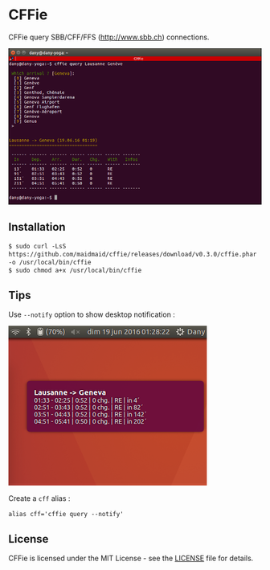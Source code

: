 CFFie
=====

CFFie query SBB/CFF/FFS (http://www.sbb.ch) connections.

![CFFie in action!](cffie.png)

Installation
------------

```
$ sudo curl -LsS https://github.com/maidmaid/cffie/releases/download/v0.3.0/cffie.phar -o /usr/local/bin/cffie
$ sudo chmod a+x /usr/local/bin/cffie
```

Tips
----

Use ``--notify`` option to show desktop notification :

![notification](doc/notification.png)

Create a ``cff`` alias :

```
alias cff='cffie query --notify'
```

License
-------

CFFie is licensed under the MIT License - see the [LICENSE](LICENSE) file for details.